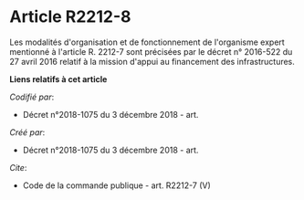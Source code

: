 # Article R2212-8

Les modalités d'organisation et de fonctionnement de l'organisme expert mentionné à l'article R. 2212-7 sont précisées par le
décret n° 2016-522 du 27 avril 2016 relatif à la mission d'appui au financement des infrastructures.

**Liens relatifs à cet article**

_Codifié par_:

  - Décret n°2018-1075 du 3 décembre 2018 - art.

_Créé par_:

  - Décret n°2018-1075 du 3 décembre 2018 - art.

_Cite_:

  - Code de la commande publique - art. R2212-7 (V)
